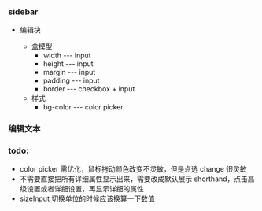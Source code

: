 ### sidebar

-   编辑块

    -   盒模型
        -   width --- input
        -   height --- input
        -   margin --- input
        -   padding --- input
        -   border --- checkbox + input
    -   样式
        -   bg-color --- color picker

### 编辑文本

### todo:

-   color picker 需优化，鼠标拖动颜色改变不灵敏，但是点选 change 很灵敏
-   不需要直接把所有详细属性显示出来，需要改成默认展示 shorthand，点击高级设置或者详细设置，再显示详细的属性
-   sizeInput 切换单位的时候应该换算一下数值
